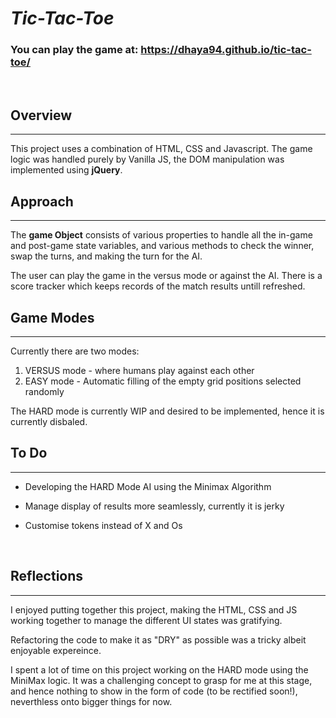 # **_Tic-Tac-Toe_**

### You can play the game at: https://dhaya94.github.io/tic-tac-toe/

<br>

## **Overview**

---

This project uses a combination of HTML, CSS and Javascript. The game logic was handled purely by Vanilla JS, the DOM manipulation was implemented using **jQuery**.

## **Approach**

---

The **game Object** consists of various properties to handle all the in-game and post-game state variables, and various methods to check the winner, swap the turns, and making the turn for the AI.

The user can play the game in the versus mode or against the AI.
There is a score tracker which keeps records of the match results untill refreshed.

## **Game Modes**

---

Currently there are two modes:

1. VERSUS mode - where humans play against each other
2. EASY mode - Automatic filling of the empty grid positions selected randomly

The HARD mode is currently WIP and desired to be implemented, hence it is currently disbaled.

## **To Do**

---

- Developing the HARD Mode AI using the Minimax Algorithm
- Manage display of results more seamlessly, currently it is jerky
- Customise tokens instead of X and Os

  <br>

## **Reflections**

---

I enjoyed putting together this project, making the HTML, CSS and JS working together to manage the different UI states was gratifying.

Refactoring the code to make it as "DRY" as possible was a tricky albeit enjoyable expereince.

I spent a lot of time on this project working on the HARD mode using the MiniMax logic. It was a challenging concept to grasp for me at this stage, and hence nothing to show in the form of code (to be rectified soon!), neverthless onto bigger things for now.
